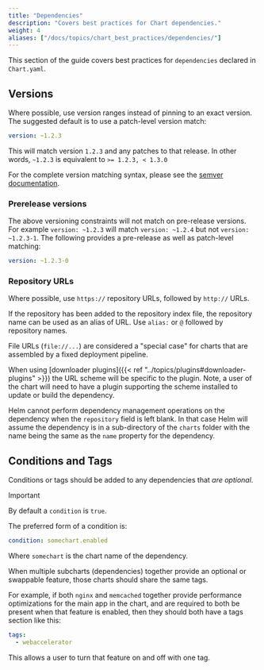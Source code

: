 ```yaml
---
title: "Dependencies"
description: "Covers best practices for Chart dependencies."
weight: 4
aliases: ["/docs/topics/chart_best_practices/dependencies/"]
---
```


This section of the guide covers best practices for `dependencies` declared in
`Chart.yaml`.

## Versions

Where possible, use version ranges instead of pinning to an exact version. The
suggested default is to use a patch-level version match:

```yaml
version: ~1.2.3
```

This will match version `1.2.3` and any patches to that release.  In other
words, `~1.2.3` is equivalent to `>= 1.2.3, < 1.3.0`

For the complete version matching syntax, please see the [semver
documentation](https://github.com/Masterminds/semver#checking-version-constraints).

### Prerelease versions

The above versioning constraints will not match on pre-release versions.
For example `version: ~1.2.3` will match `version: ~1.2.4` but not `version: ~1.2.3-1`.
The following provides a pre-release as well as patch-level matching:

```yaml
version: ~1.2.3-0
```

### Repository URLs

Where possible, use `https://` repository URLs, followed by `http://` URLs.

If the repository has been added to the repository index file, the repository
name can be used as an alias of URL. Use `alias:` or `@` followed by repository
names.

File URLs (`file://...`) are considered a "special case" for charts that are
assembled by a fixed deployment pipeline.

When using [downloader plugins]({{< ref "../topics/plugins#downloader-plugins" >}})
the URL scheme will be specific to the plugin. Note, a user of the chart will
need to have a plugin supporting the scheme installed to update or build the
dependency.

Helm cannot perform dependency management operations on the dependency when the
`repository` field is left blank. In that case Helm will assume the dependency
is in a sub-directory of the `charts` folder with the name being the same as the
`name` property for the dependency.

## Conditions and Tags

Conditions or tags should be added to any dependencies that _are optional_.

> [!IMPORTANT]
> By default a `condition` is `true`.

The preferred form of a condition is:

```yaml
condition: somechart.enabled
```

Where `somechart` is the chart name of the dependency.

When multiple subcharts (dependencies) together provide an optional or swappable
feature, those charts should share the same tags.

For example, if both `nginx` and `memcached` together provide performance
optimizations for the main app in the chart, and are required to both be present
when that feature is enabled, then they should both have a tags section like
this:

```yaml
tags:
  - webaccelerator
```

This allows a user to turn that feature on and off with one tag.
